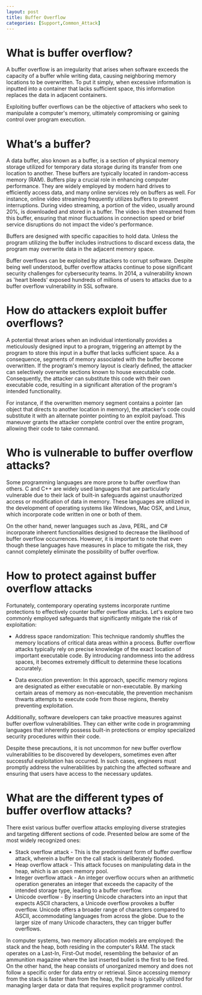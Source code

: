 ```yaml
---
layout: post
title: Buffer Overflow
categories: [Support,Common_Attack]
---
```

# What is buffer overflow?
A buffer overflow is an irregularity that arises when software exceeds the capacity of a buffer while writing data, causing neighboring memory locations to be overwritten. To put it simply, when excessive information is inputted into a container that lacks sufficient space, this information replaces the data in adjacent containers.

Exploiting buffer overflows can be the objective of attackers who seek to manipulate a computer's memory, ultimately compromising or gaining control over program execution.

# What’s a buffer?
A data buffer, also known as a buffer, is a section of physical memory storage utilized for temporary data storage during its transfer from one location to another. These buffers are typically located in random-access memory (RAM). Buffers play a crucial role in enhancing computer performance. They are widely employed by modern hard drives to efficiently access data, and many online services rely on buffers as well. For instance, online video streaming frequently utilizes buffers to prevent interruptions. During video streaming, a portion of the video, usually around 20%, is downloaded and stored in a buffer. The video is then streamed from this buffer, ensuring that minor fluctuations in connection speed or brief service disruptions do not impact the video's performance.

Buffers are designed with specific capacities to hold data. Unless the program utilizing the buffer includes instructions to discard excess data, the program may overwrite data in the adjacent memory space.

Buffer overflows can be exploited by attackers to corrupt software. Despite being well understood, buffer overflow attacks continue to pose significant security challenges for cybersecurity teams. In 2014, a vulnerability known as 'heart bleeds' exposed hundreds of millions of users to attacks due to a buffer overflow vulnerability in SSL software.

# How do attackers exploit buffer overflows?
A potential threat arises when an individual intentionally provides a meticulously designed input to a program, triggering an attempt by the program to store this input in a buffer that lacks sufficient space. As a consequence, segments of memory associated with the buffer become overwritten. If the program's memory layout is clearly defined, the attacker can selectively overwrite sections known to house executable code. Consequently, the attacker can substitute this code with their own executable code, resulting in a significant alteration of the program's intended functionality.

For instance, if the overwritten memory segment contains a pointer (an object that directs to another location in memory), the attacker's code could substitute it with an alternate pointer pointing to an exploit payload. This maneuver grants the attacker complete control over the entire program, allowing their code to take command.

# Who is vulnerable to buffer overflow attacks?
Some programming languages are more prone to buffer overflow than others. C and C++ are widely used languages that are particularly vulnerable due to their lack of built-in safeguards against unauthorized access or modification of data in memory. These languages are utilized in the development of operating systems like Windows, Mac OSX, and Linux, which incorporate code written in one or both of them.

On the other hand, newer languages such as Java, PERL, and C# incorporate inherent functionalities designed to decrease the likelihood of buffer overflow occurrences. However, it is important to note that even though these languages have measures in place to mitigate the risk, they cannot completely eliminate the possibility of buffer overflow.

# How to protect against buffer overflow attacks
Fortunately, contemporary operating systems incorporate runtime protections to effectively counter buffer overflow attacks. Let's explore two commonly employed safeguards that significantly mitigate the risk of exploitation:

* Address space randomization: This technique randomly shuffles the memory locations of critical data areas within a process. Buffer overflow attacks typically rely on precise knowledge of the exact location of important executable code. By introducing randomness into the address spaces, it becomes extremely difficult to determine these locations accurately.

* Data execution prevention: In this approach, specific memory regions are designated as either executable or non-executable. By marking certain areas of memory as non-executable, the prevention mechanism thwarts attempts to execute code from those regions, thereby preventing exploitation.

Additionally, software developers can take proactive measures against buffer overflow vulnerabilities. They can either write code in programming languages that inherently possess built-in protections or employ specialized security procedures within their code.

Despite these precautions, it is not uncommon for new buffer overflow vulnerabilities to be discovered by developers, sometimes even after successful exploitation has occurred. In such cases, engineers must promptly address the vulnerabilities by patching the affected software and ensuring that users have access to the necessary updates.

# What are the different types of buffer overflow attacks?
There exist various buffer overflow attacks employing diverse strategies and targeting different sections of code. Presented below are some of the most widely recognized ones:

* Stack overflow attack - This is the predominant form of buffer overflow attack, wherein a buffer on the call stack is deliberately flooded.
* Heap overflow attack - This attack focuses on manipulating data in the heap, which is an open memory pool.
* Integer overflow attack - An integer overflow occurs when an arithmetic operation generates an integer that exceeds the capacity of the intended storage type, leading to a buffer overflow.
* Unicode overflow - By inserting Unicode characters into an input that expects ASCII characters, a Unicode overflow provokes a buffer overflow. Unicode offers a broader range of characters compared to ASCII, accommodating languages from across the globe. Due to the larger size of many Unicode characters, they can trigger buffer overflows.

In computer systems, two memory allocation models are employed: the stack and the heap, both residing in the computer's RAM. The stack operates on a Last-In, First-Out model, resembling the behavior of an ammunition magazine where the last inserted bullet is the first to be fired. On the other hand, the heap consists of unorganized memory and does not follow a specific order for data entry or retrieval. Since accessing memory from the stack is faster than from the heap, the heap is typically utilized for managing larger data or data that requires explicit programmer control.
